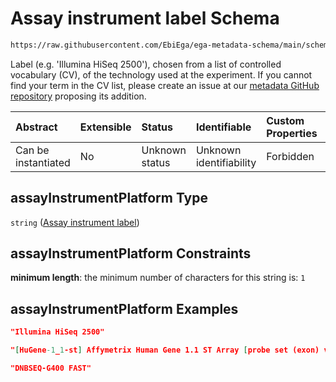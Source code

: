 # Assay instrument label Schema

```txt
https://raw.githubusercontent.com/EbiEga/ega-metadata-schema/main/schemas/EGA.common-definitions.json#/definitions/assayTechnologyDescriptor/properties/assayInstrumentPlatform
```

Label (e.g. 'Illumina HiSeq 2500'), chosen from a list of controlled vocabulary (CV), of the technology used at the experiment. If you cannot find your term in the CV list, please create an issue at our [metadata GitHub repository](https://github.com/EbiEga/ega-metadata-schema/issues/new/choose) proposing its addition.

| Abstract            | Extensible | Status         | Identifiable            | Custom Properties | Additional Properties | Access Restrictions | Defined In                                                                                           |
| :------------------ | :--------- | :------------- | :---------------------- | :---------------- | :-------------------- | :------------------ | :--------------------------------------------------------------------------------------------------- |
| Can be instantiated | No         | Unknown status | Unknown identifiability | Forbidden         | Allowed               | none                | [EGA.common-definitions.json\*](../../../schemas/EGA.common-definitions.json "open original schema") |

## assayInstrumentPlatform Type

`string` ([Assay instrument label](ega-12-definitions-assay-technology-properties-assay-instrument-label.md))

## assayInstrumentPlatform Constraints

**minimum length**: the minimum number of characters for this string is: `1`

## assayInstrumentPlatform Examples

```json
"Illumina HiSeq 2500"
```

```json
"[HuGene-1_1-st] Affymetrix Human Gene 1.1 ST Array [probe set (exon) version]"
```

```json
"DNBSEQ-G400 FAST"
```

